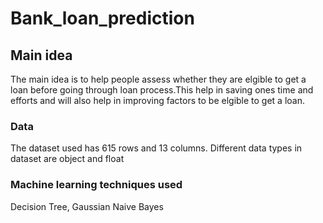 # Bank_loan_prediction
  
  ## Main idea 
  The main idea is to help people assess whether they are elgible to get a loan before going through loan process.This help in saving ones time and efforts and will also help in improving factors to be elgible to get a loan. 
  
  ### Data
  The dataset used has 615 rows and 13 columns.
  Different data types in dataset are object and float
  
  ### Machine learning techniques used 
  Decision Tree,
  Gaussian Naive Bayes
  
  
  
